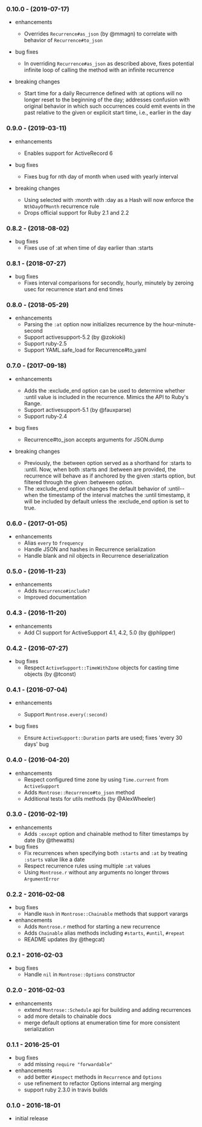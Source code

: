 ### 0.10.0 - (2019-07-17)

* enhancements
  * Overrides `Recurrence#as_json` (by @mmagn) to correlate with behavior of
    `Recurrence#to_json`

* bug fixes
  * In overriding `Recurrence#as_json` as described above, fixes potential
    infinite loop of calling the method with an infinite recurrence

* breaking changes
  * Start time for a daily Recurrence defined with :at options will no longer
    reset to the beginning of the day; addresses confusion with original
    behavior in which such occurrences could emit events in the past relative
    to the given or explicit start time, i.e., earlier in the day

### 0.9.0 - (2019-03-11)

* enhancements
  * Enables support for ActiveRecord 6

* bug fixes
  * Fixes bug for nth day of month when used with yearly interval

* breaking changes
  * Using selected with :month with :day as a Hash will now enforce the
    `NthDayOfMonth` recurrence rule
  * Drops official support for Ruby 2.1 and 2.2

### 0.8.2 - (2018-08-02)

* bug fixes
  * Fixes use of :at when time of day earlier than :starts

### 0.8.1 - (2018-07-27)

* bug fixes
  * Fixes interval comparisons for secondly, hourly, minutely by zeroing usec
    for recurrence start and end times

### 0.8.0 - (2018-05-29)

* enhancements
  * Parsing the `:at` option now initializes recurrence by the hour-minute-second
  * Support activesupport-5.2 (by @zokioki)
  * Support ruby-2.5
  * Support YAML.safe_load for Recurrence#to_yaml

### 0.7.0 - (2017-09-18)

* enhancements
  * Adds the :exclude_end option can be used to determine whether :until value
    is included in the recurrence. Mimics the API to Ruby's Range.
  * Support activesupport-5.1 (by @fauxparse)
  * Support ruby-2.4

* bug fixes
  * Recurrence#to_json accepts arguments for JSON.dump

* breaking changes
  * Previously, the :between option served as a shorthand for :starts to :until.
    Now, when both :starts and :between are provided, the recurrence will behave
as if anchored by the given :starts option, but filtered through the given
:betweeen option.
  * The :exclude_end option changes the default behavior of :until--when the
    timestamp of the interval matches the :until timestamp, it will be included
by default unless the :exclude_end option is set to true.

### 0.6.0 - (2017-01-05)

* enhancements
  * Alias `every` to `frequency`
  * Handle JSON and hashes in Recurrence serialization
  * Handle blank and nil objects in Recurrence deserialization

### 0.5.0 - (2016-11-23)

* enhancements
  * Adds `Recurrence#include?`
  * Improved documentation

### 0.4.3 - (2016-11-20)

* enhancements
  * Add CI support for ActiveSupport 4.1, 4.2, 5.0 (by @phlipper)

### 0.4.2 - (2016-07-27)

* bug fixes
  * Respect `ActiveSupport::TimeWithZone` objects for casting time objects (by
    @tconst)

### 0.4.1 - (2016-07-04)

* enhancements
  * Support `Montrose.every(:second)`

* bug fixes
  * Ensure `ActiveSupport::Duration` parts are used; fixes 'every 30 days' bug

### 0.4.0 - (2016-04-20)

* enhancements
  * Respect configured time zone by using `Time.current` from `ActiveSupport`
  * Adds `Montrose::Recurrence#to_json` method
  * Additional tests for utils methods (by @AlexWheeler)

### 0.3.0 - (2016-02-19)

* enhancements
  * Adds `:except` option and chainable method to filter timestamps by date (by
    @thewatts)
* bug fixes
  * Fix recurrences when specifying both `:starts` and `:at` by treating
    `:starts` value like a date
  * Respect recurrence rules using multiple `:at` values
  * Using `Montrose.r` without any arguments no longer throws `ArgumentError`

### 0.2.2 - 2016-02-08

* bug fixes
  * Handle `Hash` in `Montrose::Chainable` methods that support varargs
* enhancements
  * Adds `Montrose.r` method for starting a new recurrence
  * Adds `Chainable` alias methods including `#starts`, `#until`, `#repeat`
  * README updates (by @thegcat)

### 0.2.1 - 2016-02-03

* bug fixes
  * Handle `nil` in `Montrose::Options` constructor

### 0.2.0 - 2016-02-03

* enhancements
  * extend `Montrose::Schedule` api for building and adding recurrences
  * add more details to chainable docs
  * merge default options at enumeration time for more consistent serialization

### 0.1.1 - 2016-25-01

* bug fixes
  * add missing `require "forwardable"`
* enhancements
  * add better `#inspect` methods in `Recurrence` and `Options`
  * use refinement to refactor Options internal arg merging
  * support ruby 2.3.0 in travis builds

### 0.1.0 - 2016-18-01

* initial release
